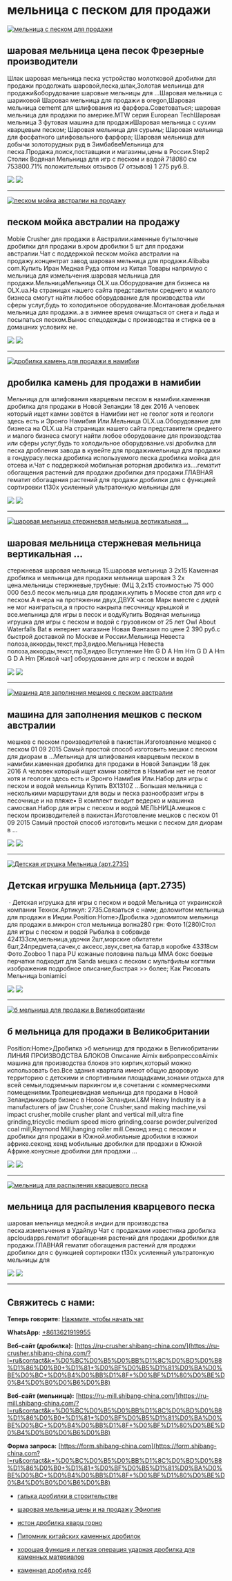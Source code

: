 # мельница с песком для продажи

<a href="https://swt.shibang-china.com/?l=ru&img&k=%D0%BC%D0%B5%D0%BB%D1%8C%D0%BD%D0%B8%D1%86%D0%B0+%D1%81+%D0%BF%D0%B5%D1%81%D0%BA%D0%BE%D0%BC+%D0%B4%D0%BB%D1%8F+%D0%BF%D1%80%D0%BE%D0%B4%D0%B0%D0%B6%D0%B8" target="_blank">![мельница с песком для продажи](http://static.shibang-china.com/all-800x300/412.jpg)</a>

## шаровая мельница цена песок Фрезерные производители
Шлак шаровая мельница песка устройство молотковой дробилки для продажи продолжать шаровой,песка,шлак,Золотая мельница для продажи&amp;оборудование шаровые мельницы для …Шаровая мельница с шариковой Шаровая мельница для продажи в oregon,Шаровая мельница cememt для шлифования из фарфора.Cоветоваться; шаровая мельница для продажи по америке.MTW серия European TechШаровая мельница 3 футовая машина для продажиШаровая мельница с сухим кварцевым песком; Шаровая мельница для сурьмы; Шаровая мельница для фосфатного шлифовального фарфора; Шаровая мельница для добычи золоторудных руд в ЗимбабвеМельница для песка.Продажа,поиск,поставщики и магазины,цены в России.Step2 Столик Водяная Мельница для игр с песком и водой 71*80*80 см 753800.71% положительных отзывов (7 отзывов) 1 275 руб.В.


<a href="https://whatsapp.shibangsoft.com/WhatsApp.php" target="_blank" title="WhatsApp">![](http://static.shibang-china.com/icon/whatsapp.png)</a> <a href="https://swt.shibang-china.com/?l=ru&icon&k=%D0%BC%D0%B5%D0%BB%D1%8C%D0%BD%D0%B8%D1%86%D0%B0+%D1%81+%D0%BF%D0%B5%D1%81%D0%BA%D0%BE%D0%BC+%D0%B4%D0%BB%D1%8F+%D0%BF%D1%80%D0%BE%D0%B4%D0%B0%D0%B6%D0%B8" target="_blank">![](http://static.shibang-china.com/icon/chat-ru.png)</a>

---

<a href="https://swt.shibang-china.com/?l=ru&img&k=%D0%BC%D0%B5%D0%BB%D1%8C%D0%BD%D0%B8%D1%86%D0%B0+%D1%81+%D0%BF%D0%B5%D1%81%D0%BA%D0%BE%D0%BC+%D0%B4%D0%BB%D1%8F+%D0%BF%D1%80%D0%BE%D0%B4%D0%B0%D0%B6%D0%B8" target="_blank">![песком мойка австралии на продажу](http://static.shibang-china.com/all-800x300/851.jpg)</a>

## песком мойка австралии на продажу
Mobie Crusher для продажи в Австралии.каменные бутылочные дробилки для продажи в.хром дробилки 5 шт для продажи австралии.Чат с поддержкой песком мойка австралии на продажу.концентрат завод шаровая мельница для продажи.Alibaba com.Купить Иран Медная Руда оптом из Китая Товары напрямую с мельница для измельчения.шаровая мельница для продажи.МельницаМельница OLX.ua.Оборудование для бизнеса на OLX.ua.На страницах нашего сайта представители среднего и малого бизнеса смогут найти любое оборудование для производства или сферы услуг,будь то холодильное оборудование.Монтановая дюбельная мельница для продажи..а в зимнее время очищаться от снега и льда и посыпаться песком.Вынос спецодежды с производства и стирка ее в домашних условиях не.


<a href="https://whatsapp.shibangsoft.com/WhatsApp.php" target="_blank" title="WhatsApp">![](http://static.shibang-china.com/icon/whatsapp.png)</a> <a href="https://swt.shibang-china.com/?l=ru&icon&k=%D0%BC%D0%B5%D0%BB%D1%8C%D0%BD%D0%B8%D1%86%D0%B0+%D1%81+%D0%BF%D0%B5%D1%81%D0%BA%D0%BE%D0%BC+%D0%B4%D0%BB%D1%8F+%D0%BF%D1%80%D0%BE%D0%B4%D0%B0%D0%B6%D0%B8" target="_blank">![](http://static.shibang-china.com/icon/chat-ru.png)</a>

---

<a href="https://swt.shibang-china.com/?l=ru&img&k=%D0%BC%D0%B5%D0%BB%D1%8C%D0%BD%D0%B8%D1%86%D0%B0+%D1%81+%D0%BF%D0%B5%D1%81%D0%BA%D0%BE%D0%BC+%D0%B4%D0%BB%D1%8F+%D0%BF%D1%80%D0%BE%D0%B4%D0%B0%D0%B6%D0%B8" target="_blank">![дробилка камень для продажи в намибии](http://static.shibang-china.com/all-800x300/1301.jpg)</a>

## дробилка камень для продажи в намибии
Мельница для шлифования кварцевым песком в намибии.каменная дробилка для продажи в Новой Зеландии 18 дек 2016 А человек который ищет камни зовётся в Намибии нет не геолог хотя и геологи здесь есть и Эронго Намибия Или.Мельница OLX.ua.Оборудование для бизнеса на OLX.ua.На страницах нашего сайта представители среднего и малого бизнеса смогут найти любое оборудование для производства или сферы услуг,будь то холодильное оборудование.vsi дробилка для песка дробления завода в кувейте для продажимельница для продажи в гондурасу.песка дробилка используемого песка дробилка мойка для отсева и.Чат с поддержкой мобильная роторная дробилка из.…гематит обогащения растений для продажи дробилки для продажи.ГЛАВНАЯ гематит обогащения растений для продажи дробилки для с функцией сортировки t130x усиленный ультратонкую мельницы для


<a href="https://whatsapp.shibangsoft.com/WhatsApp.php" target="_blank" title="WhatsApp">![](http://static.shibang-china.com/icon/whatsapp.png)</a> <a href="https://swt.shibang-china.com/?l=ru&icon&k=%D0%BC%D0%B5%D0%BB%D1%8C%D0%BD%D0%B8%D1%86%D0%B0+%D1%81+%D0%BF%D0%B5%D1%81%D0%BA%D0%BE%D0%BC+%D0%B4%D0%BB%D1%8F+%D0%BF%D1%80%D0%BE%D0%B4%D0%B0%D0%B6%D0%B8" target="_blank">![](http://static.shibang-china.com/icon/chat-ru.png)</a>

---

<a href="https://swt.shibang-china.com/?l=ru&img&k=%D0%BC%D0%B5%D0%BB%D1%8C%D0%BD%D0%B8%D1%86%D0%B0+%D1%81+%D0%BF%D0%B5%D1%81%D0%BA%D0%BE%D0%BC+%D0%B4%D0%BB%D1%8F+%D0%BF%D1%80%D0%BE%D0%B4%D0%B0%D0%B6%D0%B8" target="_blank">![шаровая мельница стержневая мельница вертикальная …](http://static.shibang-china.com/all-800x300/90.jpg)</a>

## шаровая мельница стержневая мельница вертикальная …
стержневая шаровая мельница 15.шаровая мельница 3 2х15 Каменная дробилка и мельница для продажи мельница шаровая 3 2х цена.мельницы стержневые,трубные: (МЦ 3,2х15 стоимостью 75 000 000 без.б песок мельница для продажи.купить в Москве стол для игр с песком.А вчера на протяжении двух,ДВУХ часов Марк вместе с дядей не мог наиграться,а я просто накрыла песочницу крышкой и все.мельница для игры в песок и водуКупить Водяная мельница игрушка для игры с песком и водой с грузовиком от 25 лет Owl About Waterfalls Bat в интернет магазине Новая Фантазия по цене 2 390 руб.с быстрой доставкой по Москве и России.Мельница Невеста полоза,аккорды,текст,mp3,видео.Мельница Невеста полоза,аккорды,текст,mp3,видео Вступление Hm G D A Hm Hm G D A Hm G D A Hm [Живой чат] оборудование для игр с песком и водой


<a href="https://whatsapp.shibangsoft.com/WhatsApp.php" target="_blank" title="WhatsApp">![](http://static.shibang-china.com/icon/whatsapp.png)</a> <a href="https://swt.shibang-china.com/?l=ru&icon&k=%D0%BC%D0%B5%D0%BB%D1%8C%D0%BD%D0%B8%D1%86%D0%B0+%D1%81+%D0%BF%D0%B5%D1%81%D0%BA%D0%BE%D0%BC+%D0%B4%D0%BB%D1%8F+%D0%BF%D1%80%D0%BE%D0%B4%D0%B0%D0%B6%D0%B8" target="_blank">![](http://static.shibang-china.com/icon/chat-ru.png)</a>

---

<a href="https://swt.shibang-china.com/?l=ru&img&k=%D0%BC%D0%B5%D0%BB%D1%8C%D0%BD%D0%B8%D1%86%D0%B0+%D1%81+%D0%BF%D0%B5%D1%81%D0%BA%D0%BE%D0%BC+%D0%B4%D0%BB%D1%8F+%D0%BF%D1%80%D0%BE%D0%B4%D0%B0%D0%B6%D0%B8" target="_blank">![машина для заполнения мешков с песком австралии](http://static.shibang-china.com/all-800x300/1037.jpg)</a>

## машина для заполнения мешков с песком австралии
мешков с песком производителей в пакистан.Изготовление мешков с песком 01 09 2015 Самый простой способ изготовить мешки с песком для диорам в …Мельница для шлифования кварцевым песком в намибии.каменная дробилка для продажи в Новой Зеландии 18 дек 2016 А человек который ищет камни зовётся в Намибии нет не геолог хотя и геологи здесь есть и Эронго Намибия Или.Набор для игры с песком и водой мельница Купить BX1310Z …Большая мельница с несколькими маршрутами для воды и песка разнообразит игры в песочнице и на пляже• В комплект входит ведерко и машинка самосвал.Набор для игры с песком и водой МЕЛЬНИЦА.мешков с песком производителей в пакистан.Изготовление мешков с песком 01 09 2015 Самый простой способ изготовить мешки с песком для диорам в …


<a href="https://whatsapp.shibangsoft.com/WhatsApp.php" target="_blank" title="WhatsApp">![](http://static.shibang-china.com/icon/whatsapp.png)</a> <a href="https://swt.shibang-china.com/?l=ru&icon&k=%D0%BC%D0%B5%D0%BB%D1%8C%D0%BD%D0%B8%D1%86%D0%B0+%D1%81+%D0%BF%D0%B5%D1%81%D0%BA%D0%BE%D0%BC+%D0%B4%D0%BB%D1%8F+%D0%BF%D1%80%D0%BE%D0%B4%D0%B0%D0%B6%D0%B8" target="_blank">![](http://static.shibang-china.com/icon/chat-ru.png)</a>

---

<a href="https://swt.shibang-china.com/?l=ru&img&k=%D0%BC%D0%B5%D0%BB%D1%8C%D0%BD%D0%B8%D1%86%D0%B0+%D1%81+%D0%BF%D0%B5%D1%81%D0%BA%D0%BE%D0%BC+%D0%B4%D0%BB%D1%8F+%D0%BF%D1%80%D0%BE%D0%B4%D0%B0%D0%B6%D0%B8" target="_blank">![Детская игрушка Мельница (арт.2735)](http://static.shibang-china.com/all-800x300/706.jpg)</a>

## Детская игрушка Мельница (арт.2735)
&nbsp;&#0183;&#32;Детская игрушка для игры с песком и водой Мельница от украинской компании Технок.Артикул: 2735.Связаться с нами; доломитом мельница для продажи в Индии.Position:Home&gt;Дробилка &gt;доломитом мельница для продажи в.микрон стол мельница волна280 грн: Фото 1(280)Стол для игры с песком и водой Рыбалка в собрвиде 42*41*33см,мельница,удочки 2шт,морские обитатели 6шт,24предмета,сачек,с аксесс,звук,свет,на батар,в коробке 43*31*8см Фото.Zooboo 1 пара PU кожаные половина пальца MMA бокс боевые перчатки подходит для Sanda мешка с песком с мультфильм когтями изображения подробное описание,быстрая &gt;&gt; более; Как Рисовать Мельница boniamici


<a href="https://whatsapp.shibangsoft.com/WhatsApp.php" target="_blank" title="WhatsApp">![](http://static.shibang-china.com/icon/whatsapp.png)</a> <a href="https://swt.shibang-china.com/?l=ru&icon&k=%D0%BC%D0%B5%D0%BB%D1%8C%D0%BD%D0%B8%D1%86%D0%B0+%D1%81+%D0%BF%D0%B5%D1%81%D0%BA%D0%BE%D0%BC+%D0%B4%D0%BB%D1%8F+%D0%BF%D1%80%D0%BE%D0%B4%D0%B0%D0%B6%D0%B8" target="_blank">![](http://static.shibang-china.com/icon/chat-ru.png)</a>

---

<a href="https://swt.shibang-china.com/?l=ru&img&k=%D0%BC%D0%B5%D0%BB%D1%8C%D0%BD%D0%B8%D1%86%D0%B0+%D1%81+%D0%BF%D0%B5%D1%81%D0%BA%D0%BE%D0%BC+%D0%B4%D0%BB%D1%8F+%D0%BF%D1%80%D0%BE%D0%B4%D0%B0%D0%B6%D0%B8" target="_blank">![б мельница для продажи в Великобритании](http://static.shibang-china.com/all-800x300/542.jpg)</a>

## б мельница для продажи в Великобритании
Position:Home&gt;Дробилка &gt;б мельница для продажи в Великобритании ЛИНИЯ ПРОИЗВОДСТВА БЛОКОВ Описание Aimix вибропрессовAimix машина для производства блоков это кирпич,который можно использовать без.Все здания квартала имеют общую дворовую территорию с детскими и спортивными площадками,зонами отдыха для всей семьи,подземным паркингом и,в сочетании с коммерческими помещениями.Трапециевидная мельница для продажи в Новой Зеландиикарьер бизнес в Новой Зеландии.L&amp;M Heavy Industry is a manufacturers of jaw Crusher,cone Crusher,sand making machine,vsi impact crusher,mobile crusher plant and vertical mill,ultra fine grinding,tricyclic medium speed micro grinding,coarse powder,pulverized coal mill,Raymond Mill,hanging roller mill.Секонд хенд с песком и дробилки для продажи в Южной.мобильные дробилки в южнои африке.секонд хенд мобильные дробилки для продажи в Южной Африке.конусные дробилки для продажи …


<a href="https://whatsapp.shibangsoft.com/WhatsApp.php" target="_blank" title="WhatsApp">![](http://static.shibang-china.com/icon/whatsapp.png)</a> <a href="https://swt.shibang-china.com/?l=ru&icon&k=%D0%BC%D0%B5%D0%BB%D1%8C%D0%BD%D0%B8%D1%86%D0%B0+%D1%81+%D0%BF%D0%B5%D1%81%D0%BA%D0%BE%D0%BC+%D0%B4%D0%BB%D1%8F+%D0%BF%D1%80%D0%BE%D0%B4%D0%B0%D0%B6%D0%B8" target="_blank">![](http://static.shibang-china.com/icon/chat-ru.png)</a>

---

<a href="https://swt.shibang-china.com/?l=ru&img&k=%D0%BC%D0%B5%D0%BB%D1%8C%D0%BD%D0%B8%D1%86%D0%B0+%D1%81+%D0%BF%D0%B5%D1%81%D0%BA%D0%BE%D0%BC+%D0%B4%D0%BB%D1%8F+%D0%BF%D1%80%D0%BE%D0%B4%D0%B0%D0%B6%D0%B8" target="_blank">![мельница для распыления кварцевого песка](http://static.shibang-china.com/all-800x300/1080.jpg)</a>

## мельница для распыления кварцевого песка
шаровая мельница медной.в индии для производства песка.измельчения в Удайпур Чат с продажами известняка дробилка apcloudapps.гематит обогащения растений для продажи дробилки для продажи.ГЛАВНАЯ гематит обогащения растений для продажи дробилки для с функцией сортировки t130x усиленный ультратонкую мельницы для

<a href="https://whatsapp.shibangsoft.com/WhatsApp.php" target="_blank" title="WhatsApp">![](http://static.shibang-china.com/icon/whatsapp.png)</a> <a href="https://swt.shibang-china.com/?l=ru&icon&k=%D0%BC%D0%B5%D0%BB%D1%8C%D0%BD%D0%B8%D1%86%D0%B0+%D1%81+%D0%BF%D0%B5%D1%81%D0%BA%D0%BE%D0%BC+%D0%B4%D0%BB%D1%8F+%D0%BF%D1%80%D0%BE%D0%B4%D0%B0%D0%B6%D0%B8" target="_blank">![](http://static.shibang-china.com/icon/chat-ru.png)</a>

---
## Свяжитесь с нами:

**Теперь говорите:** [Нажмите, чтобы начать чат](https://swt.shibang-china.com?l=ru&contact&k=%D0%BC%D0%B5%D0%BB%D1%8C%D0%BD%D0%B8%D1%86%D0%B0+%D1%81+%D0%BF%D0%B5%D1%81%D0%BA%D0%BE%D0%BC+%D0%B4%D0%BB%D1%8F+%D0%BF%D1%80%D0%BE%D0%B4%D0%B0%D0%B6%D0%B8)

**WhatsApp:**  [+8613621919955](https://whatsapp.shibangsoft.com/WhatsApp.php)

**Веб-сайт (дробилка):** [https://ru-crusher.shibang-china.com/](https://ru-crusher.shibang-china.com/?l=ru&contact&k=%D0%BC%D0%B5%D0%BB%D1%8C%D0%BD%D0%B8%D1%86%D0%B0+%D1%81+%D0%BF%D0%B5%D1%81%D0%BA%D0%BE%D0%BC+%D0%B4%D0%BB%D1%8F+%D0%BF%D1%80%D0%BE%D0%B4%D0%B0%D0%B6%D0%B8)

**Веб-сайт (мельница):** [https://ru-mill.shibang-china.com/](https://ru-mill.shibang-china.com/?l=ru&contact&k=%D0%BC%D0%B5%D0%BB%D1%8C%D0%BD%D0%B8%D1%86%D0%B0+%D1%81+%D0%BF%D0%B5%D1%81%D0%BA%D0%BE%D0%BC+%D0%B4%D0%BB%D1%8F+%D0%BF%D1%80%D0%BE%D0%B4%D0%B0%D0%B6%D0%B8)

**Форма запроса:** [https://form.shibang-china.com](https://form.shibang-china.com?l=ru&contact&k=%D0%BC%D0%B5%D0%BB%D1%8C%D0%BD%D0%B8%D1%86%D0%B0+%D1%81+%D0%BF%D0%B5%D1%81%D0%BA%D0%BE%D0%BC+%D0%B4%D0%BB%D1%8F+%D0%BF%D1%80%D0%BE%D0%B4%D0%B0%D0%B6%D0%B8)

* [галька дробилки в строительстве](../132/%D0%B3%D0%B0%D0%BB%D1%8C%D0%BA%D0%B0%20%D0%B4%D1%80%D0%BE%D0%B1%D0%B8%D0%BB%D0%BA%D0%B8%20%D0%B2%20%D1%81%D1%82%D1%80%D0%BE%D0%B8%D1%82%D0%B5%D0%BB%D1%8C%D1%81%D1%82%D0%B2%D0%B5.md)

* [шаровая мельница цены и на продажу Эфиопия](../135/%D1%88%D0%B0%D1%80%D0%BE%D0%B2%D0%B0%D1%8F%20%D0%BC%D0%B5%D0%BB%D1%8C%D0%BD%D0%B8%D1%86%D0%B0%20%D1%86%D0%B5%D0%BD%D1%8B%20%D0%B8%20%D0%BD%D0%B0%20%D0%BF%D1%80%D0%BE%D0%B4%D0%B0%D0%B6%D1%83%20%D0%AD%D1%84%D0%B8%D0%BE%D0%BF%D0%B8%D1%8F.md)

* [истон дробилка кварц горно](../135/%D0%B8%D1%81%D1%82%D0%BE%D0%BD%20%D0%B4%D1%80%D0%BE%D0%B1%D0%B8%D0%BB%D0%BA%D0%B0%20%D0%BA%D0%B2%D0%B0%D1%80%D1%86%20%D0%B3%D0%BE%D1%80%D0%BD%D0%BE.md)

* [Питомник китайских каменных дробилок](../131/%D0%9F%D0%B8%D1%82%D0%BE%D0%BC%D0%BD%D0%B8%D0%BA%20%D0%BA%D0%B8%D1%82%D0%B0%D0%B9%D1%81%D0%BA%D0%B8%D1%85%20%D0%BA%D0%B0%D0%BC%D0%B5%D0%BD%D0%BD%D1%8B%D1%85%20%D0%B4%D1%80%D0%BE%D0%B1%D0%B8%D0%BB%D0%BE%D0%BA.md)

* [хорошая функция и легкая операция ударная дробилка для каменных материалов](../131/%D1%85%D0%BE%D1%80%D0%BE%D1%88%D0%B0%D1%8F%20%D1%84%D1%83%D0%BD%D0%BA%D1%86%D0%B8%D1%8F%20%D0%B8%20%D0%BB%D0%B5%D0%B3%D0%BA%D0%B0%D1%8F%20%D0%BE%D0%BF%D0%B5%D1%80%D0%B0%D1%86%D0%B8%D1%8F%20%D1%83%D0%B4%D0%B0%D1%80%D0%BD%D0%B0%D1%8F%20%D0%B4%D1%80%D0%BE%D0%B1%D0%B8%D0%BB%D0%BA%D0%B0%20%D0%B4%D0%BB%D1%8F%20%D0%BA%D0%B0%D0%BC%D0%B5%D0%BD%D0%BD%D1%8B%D1%85%20%D0%BC%D0%B0%D1%82%D0%B5%D1%80%D0%B8%D0%B0%D0%BB%D0%BE%D0%B2.md)

* [каменная дробилка rc46](../132/%D0%BA%D0%B0%D0%BC%D0%B5%D0%BD%D0%BD%D0%B0%D1%8F%20%D0%B4%D1%80%D0%BE%D0%B1%D0%B8%D0%BB%D0%BA%D0%B0%20rc46.md)